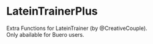 # LateinTrainerPlus
Extra Functions for LateinTrainer (by @CreativeCouple).<br/>
Only abailable for Buero users.